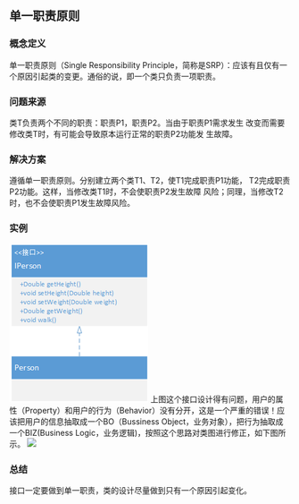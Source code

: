 ## 单一职责原则
### 概念定义
单一职责原则（Single Responsibility Principle，简称是SRP）：应该有且仅有一个原因引起类的变更。通俗的说，即一个类只负责一项职责。

### 问题来源
类T负责两个不同的职责：职责P1，职责P2。当由于职责P1需求发生
改变而需要修改类T时，有可能会导致原本运行正常的职责P2功能发
生故障。

### 解决方案
遵循单一职责原则。分别建立两个类T1、T2，使T1完成职责P1功能，
T2完成职责P2功能。这样，当修改类T1时，不会使职责P2发生故障
风险；同理，当修改T2时，也不会使职责P1发生故障风险。

### 实例
![](/images/06ae618b-0639-476e-b911-9e1087e10383.png)
上图这个接口设计得有问题，用户的属性（Property）和用户的行为（Behavior）没有分开，这是一个严重的错误！应该把用户的信息抽取成一个BO（Bussiness Object，业务对象），把行为抽取成一个BIZ(Business Logic，业务逻辑)，按照这个思路对类图进行修正，如下图所示。
![](http://192.168.92.1:8888/admin/image/e07c21bb-7dfb-4cbd-9c66-b280c849b805.png)

### 总结
接口一定要做到单一职责，类的设计尽量做到只有一个原因引起变化。


